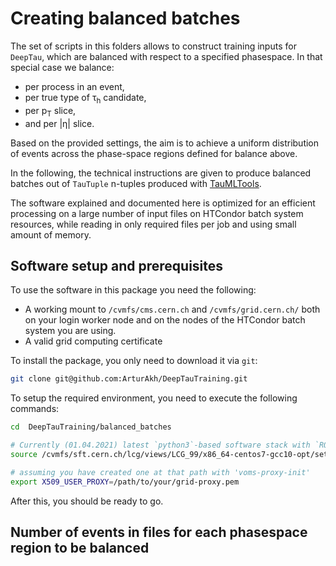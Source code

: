# Creating balanced batches
The set of scripts in this folders allows to construct training inputs for `DeepTau`,
which are balanced with respect to a specified phasespace. In that special case we
balance:

* per process in an event,
* per true type of &tau;<sub>h</sub> candidate,
* per p<sub>T</sub> slice,
* and per |&eta;| slice.

Based on the provided settings, the aim is to achieve a uniform distribution of
events across the phase-space regions defined for balance above.

In the following, the technical instructions are given to produce balanced batches
out of `TauTuple` n-tuples produced with [TauMLTools](https://github.com/cms-tau-pog/TauMLTools).

The software explained and documented here is optimized for an efficient processing
on a large number of input files on HTCondor batch system resources,
while reading in only required files per job and using small amount of memory.

## Software setup and prerequisites

To use the software in this package you need the following:

* A working mount to `/cvmfs/cms.cern.ch` and `/cvmfs/grid.cern.ch/` both on your login worker
node and on the nodes of the HTCondor batch system you are using.
* A valid grid computing certificate

To install the package, you only need to download it via `git`:

```bash
git clone git@github.com:ArturAkh/DeepTauTraining.git
```

To setup the required environment, you need to execute the following commands:

```bash
cd  DeepTauTraining/balanced_batches

# Currently (01.04.2021) latest `python3`-based software stack with `ROOT`
source /cvmfs/sft.cern.ch/lcg/views/LCG_99/x86_64-centos7-gcc10-opt/setup.sh

# assuming you have created one at that path with 'voms-proxy-init'
export X509_USER_PROXY=/path/to/your/grid-proxy.pem
```

After this, you should be ready to go.

## Number of events in files for each phasespace region to be balanced
